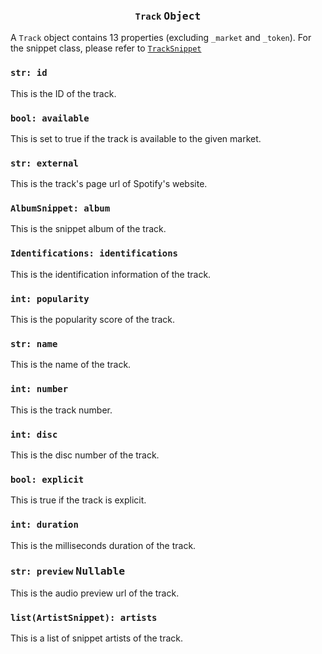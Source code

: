 <h3 align="center"><code>Track</code> <kbd>Object</kbd></h3>

A `Track` object contains 13 properties (excluding `_market` and `_token`). For the snippet class, please refer to [`TrackSnippet`](/crespot/snippet/track)

### `str: id`
This is the ID of the track.

### `bool: available`
This is set to true if the track is available to the given market.

### `str: external`
This is the track's page url of Spotify's website.

### `AlbumSnippet: album`
This is the snippet album of the track.

### `Identifications: identifications`
This is the identification information of the track.

### `int: popularity`
This is the popularity score of the track.

### `str: name`
This is the name of the track.

### `int: number`
This is the track number.

### `int: disc`
This is the disc number of the track.

### `bool: explicit`
This is true if the track is explicit.

### `int: duration`
This is the milliseconds duration of the track.

### `str: preview` <kbd>Nullable</kbd>
This is the audio preview url of the track.

### `list(ArtistSnippet): artists`
This is a list of snippet artists of the track.
